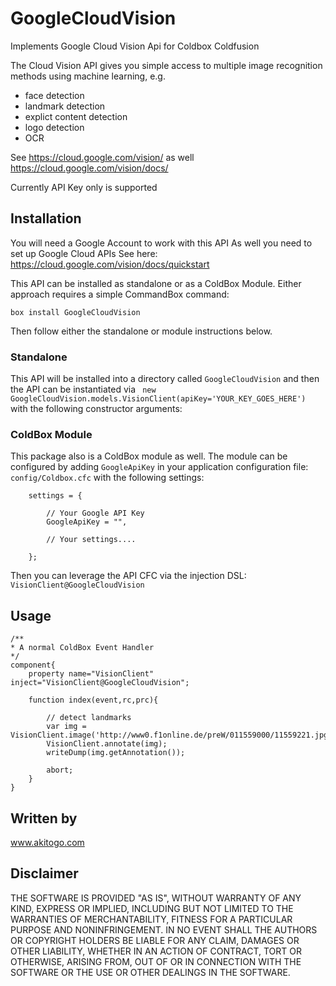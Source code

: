# GoogleCloudVision
Implements Google Cloud Vision Api for Coldbox Coldfusion

The Cloud Vision API gives you simple access to multiple image recognition methods using machine learning, e.g.
 - face detection
 - landmark detection
 - explict content detection
 - logo detection
 - OCR 


See https://cloud.google.com/vision/
as well https://cloud.google.com/vision/docs/

Currently API Key only is supported

## Installation 
You will need a Google Account to work with this API
As well you need to set up Google Cloud APIs
See here: https://cloud.google.com/vision/docs/quickstart


This API can be installed as standalone or as a ColdBox Module.  Either approach requires a simple CommandBox command:

```
box install GoogleCloudVision
```

Then follow either the standalone or module instructions below.

### Standalone

This API will be installed into a directory called `GoogleCloudVision` and then the API can be instantiated via ` new GoogleCloudVision.models.VisionClient(apiKey='YOUR_KEY_GOES_HERE')` with the following constructor arguments:

### ColdBox Module

This package also is a ColdBox module as well.  The module can be configured by adding `GoogleApiKey` in your application configuration file: `config/Coldbox.cfc` with the following settings:

```
	settings = {

		// Your Google API Key
		GoogleApiKey = "",
		
		// Your settings....

	};
```

Then you can leverage the API CFC via the injection DSL: `VisionClient@GoogleCloudVision`

## Usage
```
/**
* A normal ColdBox Event Handler
*/
component{
	property name="VisionClient" inject="VisionClient@GoogleCloudVision";
	
	function index(event,rc,prc){

		// detect landmarks
		var img = VisionClient.image('http://www0.f1online.de/preW/011559000/11559221.jpg').detect_landmarks();
		VisionClient.annotate(img);
		writeDump(img.getAnnotation());		

		abort;
	}
}
```

## Written by
www.akitogo.com

## Disclaimer
THE SOFTWARE IS PROVIDED "AS IS", WITHOUT WARRANTY OF ANY KIND, EXPRESS OR IMPLIED, INCLUDING BUT NOT LIMITED TO THE WARRANTIES OF MERCHANTABILITY, FITNESS FOR A PARTICULAR PURPOSE AND NONINFRINGEMENT. IN NO EVENT SHALL THE AUTHORS OR COPYRIGHT HOLDERS BE LIABLE FOR ANY CLAIM, DAMAGES OR OTHER LIABILITY, WHETHER IN AN ACTION OF CONTRACT, TORT OR OTHERWISE, ARISING FROM, OUT OF OR IN CONNECTION WITH THE SOFTWARE OR THE USE OR OTHER DEALINGS IN THE SOFTWARE.
